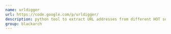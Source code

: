 ```yaml
---
name: urldigger
url: https://code.google.com/p/urldigger/
description: python tool to extract URL addresses from different HOT sources and/or detect SPAM and malicious code URL : https://code.google.com/p/urldigger/ Groups : blackarch blackarch-webapp blackarch-scanner
group: blackarch
---
```

